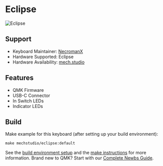 # Eclipse

![Eclipse](https://i.imgur.com/8606O4U.jpg)

## Support
* Keyboard Maintainer: [NecromanX](https://github.com/dejaeghered)
* Hardware Supported: Eclipse
* Hardware Availability: [mech.studio](https://mech.studio/projects/eclipse/)

## Features
- QMK Firmware
- USB-C Connector
- In Switch LEDs
- Indicator LEDs

## Build
Make example for this keyboard (after setting up your build environment):

    make mechstudio/eclipse:default

See the [build environment setup](https://docs.qmk.fm/#/getting_started_build_tools) and the [make instructions](https://docs.qmk.fm/#/getting_started_make_guide) for more information. Brand new to QMK? Start with our [Complete Newbs Guide](https://docs.qmk.fm/#/newbs).

